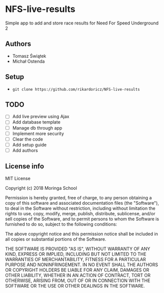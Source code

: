 # NFS-live-results

Simple app to add and store race results for Need For Speed Underground 2

## Authors
- Tomasz Świątek
- Michał Ostenda

## Setup
- `git clone https://github.com/rikardoricz/NFS-live-results`

## TODO
- [ ] Add live preview using Ajax
- [ ] Add database template
- [ ] Manage db through app
- [ ] Implement more security
- [ ] Clear the code
- [ ] Add setup guide
- [ ] Add authors

## License info
MIT License

Copyright (c) 2018 Moringa School

Permission is hereby granted, free of charge, to any person obtaining a copy
of this software and associated documentation files (the "Software"), to deal
in the Software without restriction, including without limitation the rights
to use, copy, modify, merge, publish, distribute, sublicense, and/or sell
copies of the Software, and to permit persons to whom the Software is
furnished to do so, subject to the following conditions:

The above copyright notice and this permission notice shall be included in all
copies or substantial portions of the Software.

THE SOFTWARE IS PROVIDED "AS IS", WITHOUT WARRANTY OF ANY KIND, EXPRESS OR
IMPLIED, INCLUDING BUT NOT LIMITED TO THE WARRANTIES OF MERCHANTABILITY,
FITNESS FOR A PARTICULAR PURPOSE AND NONINFRINGEMENT. IN NO EVENT SHALL THE
AUTHORS OR COPYRIGHT HOLDERS BE LIABLE FOR ANY CLAIM, DAMAGES OR OTHER
LIABILITY, WHETHER IN AN ACTION OF CONTRACT, TORT OR OTHERWISE, ARISING FROM,
OUT OF OR IN CONNECTION WITH THE SOFTWARE OR THE USE OR OTHER DEALINGS IN THE
SOFTWARE.
